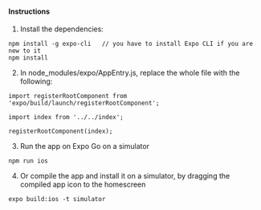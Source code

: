 #### Instructions
1.  Install the dependencies:
```
npm install -g expo-cli   // you have to install Expo CLI if you are new to it
npm install
```
2.  In node_modules/expo/AppEntry.js, replace the whole file with the following:
```
import registerRootComponent from 'expo/build/launch/registerRootComponent';

import index from '../../index';

registerRootComponent(index);
```
3.  Run the app on Expo Go on a simulator
```
npm run ios
```
4.  Or compile the app and install it on a simulator, by dragging the compiled app icon to the homescreen
```
expo build:ios -t simulator
```
